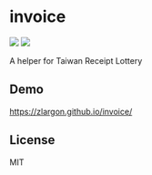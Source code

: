# invoice

[![][dependency-img]][dependency-url]
[![][dependency-dev-img]][dependency-dev-url]

A helper for Taiwan Receipt Lottery

## Demo

https://zlargon.github.io/invoice/

## License

MIT

[dependency-url]: https://david-dm.org/zlargon/invoice
[dependency-img]: https://david-dm.org/zlargon/invoice.svg

[dependency-dev-url]: https://david-dm.org/zlargon/invoice#info=devDependencies
[dependency-dev-img]: https://david-dm.org/zlargon/invoice/dev-status.svg
